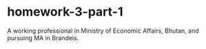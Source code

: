 # homework-3-part-1
A working professional in Ministry of Economic Affairs, Bhutan, and pursuing MA in Brandeis.  
